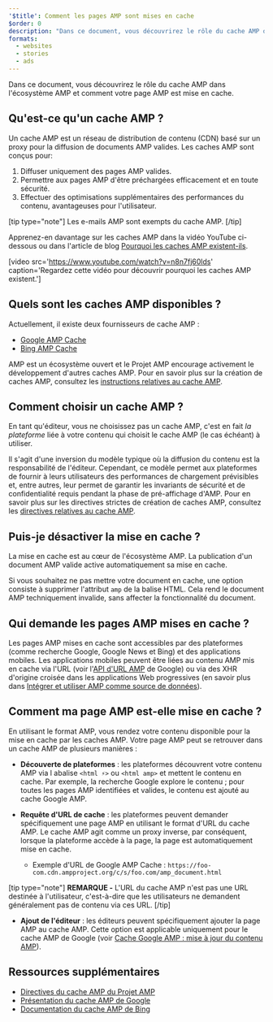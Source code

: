 ```yaml
---
'$title': Comment les pages AMP sont mises en cache
$order: 0
description: "Dans ce document, vous découvrirez le rôle du cache AMP dans l'écosystème AMP et comment votre page AMP est mise en cache."
formats:
  - websites
  - stories
  - ads
---
```


Dans ce document, vous découvrirez le rôle du cache AMP dans l'écosystème AMP et comment votre page AMP est mise en cache.

## Qu'est-ce qu'un cache AMP ?

Un <a>cache AMP</a> est un réseau de distribution de contenu (CDN) basé sur un proxy pour la diffusion de documents AMP valides. Les caches AMP sont conçus pour:

1. Diffuser uniquement des pages AMP valides.
2. Permettre aux pages AMP d'être préchargées efficacement et en toute sécurité.
3. Effectuer des optimisations supplémentaires des performances du contenu, avantageuses pour l'utilisateur.

[tip type="note"] Les e-mails AMP sont exempts du cache AMP. [/tip]

Apprenez-en davantage sur les caches AMP dans la vidéo YouTube ci-dessous ou dans l'article de blog [Pourquoi les caches AMP existent-ils](https://medium.com/@pbakaus/why-amp-caches-exist-cd7938da2456).

[video src='https://www.youtube.com/watch?v=n8n7fj60lds' caption='Regardez cette vidéo pour découvrir pourquoi les caches AMP existent.']

## Quels sont les caches AMP disponibles ?

Actuellement, il existe deux fournisseurs de cache AMP :

- [Google AMP Cache](https://developers.google.com/amp/cache/)
- [Bing AMP Cache](https://www.bing.com/webmaster/help/bing-amp-cache-bc1c884c)

AMP est un écosystème ouvert et le Projet AMP encourage activement le développement d'autres caches AMP. Pour en savoir plus sur la création de caches AMP, consultez les [instructions relatives au cache AMP](https://github.com/ampproject/amphtml/blob/main/docs/spec/amp-cache-guidelines.md).

## Comment choisir un cache AMP ?

En tant qu'éditeur, vous ne choisissez pas un cache AMP, c'est en fait _la plateforme_ liée à votre contenu qui choisit le cache AMP (le cas échéant) à utiliser.

Il s'agit d'une inversion du modèle typique où la diffusion du contenu est la responsabilité de l'éditeur. Cependant, ce modèle permet aux plateformes de fournir à leurs utilisateurs des performances de chargement prévisibles et, entre autres, leur permet de garantir les invariants de sécurité et de confidentialité requis pendant la phase de pré-affichage d'AMP. Pour en savoir plus sur les directives strictes de création de caches AMP, consultez les [directives relatives au cache AMP](https://github.com/ampproject/amphtml/blob/main/docs/spec/amp-cache-guidelines.md).

## Puis-je désactiver la mise en cache ?

La mise en cache est au cœur de l'écosystème AMP. La publication d'un document AMP valide active automatiquement sa mise en cache.

Si vous souhaitez ne pas mettre votre document en cache, une option consiste à supprimer l'attribut `amp` de la balise HTML. Cela rend le document AMP techniquement invalide, sans affecter la fonctionnalité du document.

## Qui demande les pages AMP mises en cache ?

Les pages AMP mises en cache sont accessibles par des plateformes (comme recherche Google, Google News et Bing) et des applications mobiles. Les applications mobiles peuvent être liées au contenu AMP mis en cache via l'URL (voir l'[API d'URL AMP](https://developers.google.com/amp/cache/use-amp-url) de Google) ou via des XHR d'origine croisée dans les applications Web progressives (en savoir plus dans [Intégrer et utiliser AMP comme source de données](../../../../documentation/guides-and-tutorials/integrate/amp-in-pwa.md)).

<amp-img src="/static/img/docs/platforms_accessing_cache.png" width="1054" height="356" layout="responsive" alt="platforms and mobile apps access cached AMP pages"></amp-img>

## Comment ma page AMP est-elle mise en cache ?

En utilisant le format AMP, vous rendez votre contenu disponible pour la mise en cache par les caches AMP. Votre page AMP peut se retrouver dans un cache AMP de plusieurs manières :

- **Découverte de plateformes** : les plateformes découvrent votre contenu AMP via l abalise `<html ⚡>` ou `<html amp>` et mettent le contenu en cache. Par exemple, la recherche Google explore le contenu ; pour toutes les pages AMP identifiées et valides, le contenu est ajouté au cache Google AMP.

- **Requête d'URL de cache** : les plateformes peuvent demander spécifiquement une page AMP en utilisant le format d'URL du cache AMP. Le cache AMP agit comme un proxy inverse, par conséquent, lorsque la plateforme accède à la page, la page est automatiquement mise en cache.

  - Exemple d'URL de Google AMP Cache : `https://foo-com.cdn.ampproject.org/c/s/foo.com/amp_document.html`

[tip type="note"] **REMARQUE -** L'URL du cache AMP n'est pas une URL destinée à l'utilisateur, c'est-à-dire que les utilisateurs ne demandent généralement pas de contenu via ces URL. [/tip]

- **Ajout de l'éditeur** : les éditeurs peuvent spécifiquement ajouter la page AMP au cache AMP. Cette option est applicable uniquement pour le cache AMP de Google (voir [Cache Google AMP : mise à jour du contenu AMP](https://developers.google.com/amp/cache/update-cache)).

## Ressources supplémentaires

- [Directives du cache AMP du Projet AMP](https://github.com/ampproject/amphtml/blob/main/docs/spec/amp-cache-guidelines.md)
- [Présentation du cache AMP de Google](https://developers.google.com/amp/cache/overview)
- [Documentation du cache AMP de Bing](https://www.bing.com/webmaster/help/bing-amp-cache-bc1c884c)
